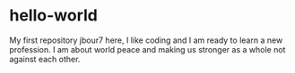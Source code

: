 # hello-world
My first repository
jbour7 here, I like coding and I am ready to learn a new profession. 
I am about world peace and making us stronger as a whole not against each other. 
